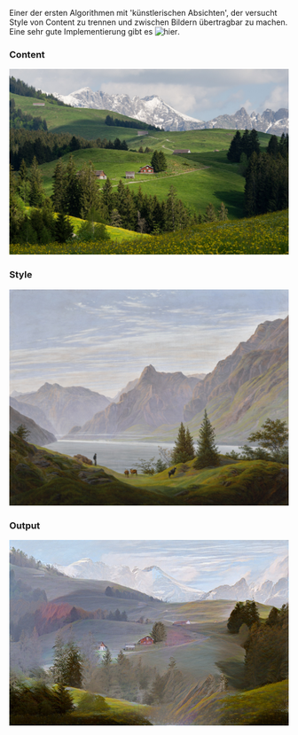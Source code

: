 Einer der ersten Algorithmen mit 'künstlerischen Absichten', der versucht Style von Content zu trennen und zwischen Bildern übertragbar zu machen.
Eine sehr gute Implementierung gibt es ![hier](https://github.com/crowsonkb/style-transfer-pytorch).

### Content
![](https://github.com/jwb95/HfG-KI-LAB---Tools/blob/main/Neural%20Style%20Transfer/media/a.jpg)

### Style
![](https://github.com/jwb95/HfG-KI-LAB---Tools/blob/main/Neural%20Style%20Transfer/media/b.jpg)

### Output
![](https://github.com/jwb95/HfG-KI-LAB---Tools/blob/main/Neural%20Style%20Transfer/media/output.jpg)
